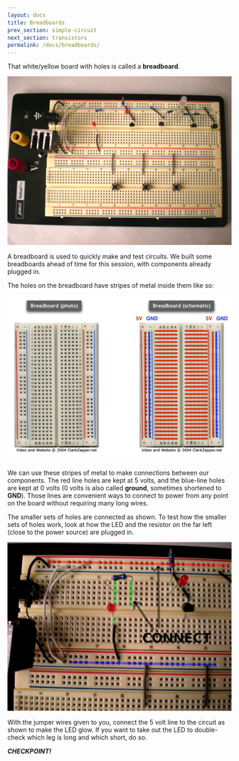 ```yaml
---
layout: docs
title: Breadboards
prev_section: simple-circuit
next_section: transistors
permalink: /docs/breadboards/
---
```


That white/yellow board with holes is called a **breadboard**.

<img src="/img/breadboard-horiz.png" alt="A breadboard in the wild" style="width: 650px;"/>

A breadboard is used to quickly make and test circuits. We built some breadboards ahead of time for this session, with components already plugged in. 

The holes on the breadboard have stripes of metal inside them like so:

<img src="/img/breadboard-connections.png" alt="Breadboard connections" style="width: 650px;"/>

We can use these stripes of metal to make connections between our
components. The red line holes are kept at 5 volts, and the blue-line holes are kept at 0 volts (0 volts is also called **ground**, sometimes shortened to **GND**). Those lines are convenient ways to connect to power from any point on the board without requiring many long wires. 

The smaller sets of holes are connected as shown. To test how the smaller sets of holes work, look at how the LED and the resistor on the far left (close to the power source) are plugged in.

<img src="/img/breadboard-close.png" alt="Breadboard, ready for its closeup" style="width: 650px;"/>

With the jumper wires given to you, connect the 5 volt line to the circuit as shown to make the LED glow. If you want to take out the LED to double-check which leg is long and which short, do so. 

**_CHECKPOINT!_**